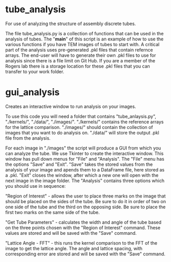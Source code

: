 # tube_analysis
For use of analyzing the structure of assembly discrete tubes.

The file tube_analysis.py is a collection of functions that can be used in the analysis of tubes. The "__main__" of this script is an example of how to use the various functions if you have TEM images of tubes to start with. A critical part of the analysis uses pre-generated .pkl files that contain refernce arrays. The end-user will have to generate their own .pkl files to use for analysis since there is a file limit on Git Hub. If you are a member of the Rogers lab there is a storage location for these .pkl files that you can transfer to your work folder.

# gui_analysis
Creates an interactive window to run analysis on your images.

To use this code you will need a folder that contains "tube_anlaysis.py", "./kernels/", "./data/", "./images/". "./kernels/" contains the reference arrays for the lattice comparison. "./images/" should contain the collection of images that you want to do analysis on. "./data/" will store the output .pkl file from the analysis.

For each image in "./images" the script will produce a GUI from which you can analyze the tube. We use Tkinter to create the interactive window. This window has pull down menus for "File" and "Analysis". The "File" menu has the options "Save" and "Exit". "Save" takes the stored values from the analysis of your image and apends them to a DataFrame file, here stored as a .pkl. "Exit" closes the window, after which a new one will open with the next image in the image folder. The "Analysis" contains three options which you should use in sequence:

"Region of Interest"  - allows the user to place three marks on the image that should be placed on the sides of the tube. Be sure to do it in order of two on one side of the tube and the third on the opposing side. Be sure to place the first two marks on the same side of the tube.

"Get Tube Parameters" - calculates the width and angle of the tube based on the three points chosen with the "Region of Interest" command. These values are stored and will be saved with the "Save" command.

"Lattice Angle - FFT" - this runs the kernel comparison to the FFT of the image to get the lattice angle. The angle and lattice spacing, with corresponding error are stored and will be saved with the "Save" command.
